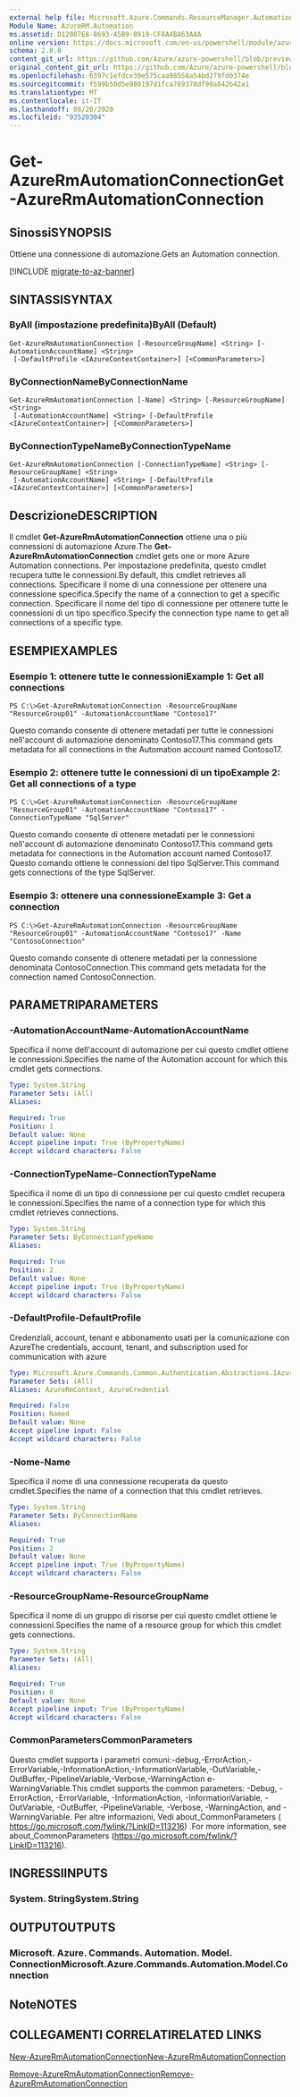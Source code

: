 ```yaml
---
external help file: Microsoft.Azure.Commands.ResourceManager.Automation.dll-Help.xml
Module Name: AzureRM.Automation
ms.assetid: D12007E8-8693-45B9-8919-CF8A4BA63AAA
online version: https://docs.microsoft.com/en-us/powershell/module/azurerm.automation/get-azurermautomationconnection
schema: 2.0.0
content_git_url: https://github.com/Azure/azure-powershell/blob/preview/src/ResourceManager/Automation/Commands.Automation/help/Get-AzureRMAutomationConnection.md
original_content_git_url: https://github.com/Azure/azure-powershell/blob/preview/src/ResourceManager/Automation/Commands.Automation/help/Get-AzureRMAutomationConnection.md
ms.openlocfilehash: 6397c1efdce39e575caa98558a54bd279fd0374e
ms.sourcegitcommit: f599b50d5e980197d1fca769378df90a842b42a1
ms.translationtype: MT
ms.contentlocale: it-IT
ms.lasthandoff: 08/20/2020
ms.locfileid: "93520304"
---
```

# <span data-ttu-id="c63ce-101">Get-AzureRmAutomationConnection</span><span class="sxs-lookup"><span data-stu-id="c63ce-101">Get-AzureRmAutomationConnection</span></span>

## <span data-ttu-id="c63ce-102">Sinossi</span><span class="sxs-lookup"><span data-stu-id="c63ce-102">SYNOPSIS</span></span>
<span data-ttu-id="c63ce-103">Ottiene una connessione di automazione.</span><span class="sxs-lookup"><span data-stu-id="c63ce-103">Gets an Automation connection.</span></span>

[!INCLUDE [migrate-to-az-banner](../../includes/migrate-to-az-banner.md)]

## <span data-ttu-id="c63ce-104">SINTASSI</span><span class="sxs-lookup"><span data-stu-id="c63ce-104">SYNTAX</span></span>

### <span data-ttu-id="c63ce-105">ByAll (impostazione predefinita)</span><span class="sxs-lookup"><span data-stu-id="c63ce-105">ByAll (Default)</span></span>
```
Get-AzureRmAutomationConnection [-ResourceGroupName] <String> [-AutomationAccountName] <String>
 [-DefaultProfile <IAzureContextContainer>] [<CommonParameters>]
```

### <span data-ttu-id="c63ce-106">ByConnectionName</span><span class="sxs-lookup"><span data-stu-id="c63ce-106">ByConnectionName</span></span>
```
Get-AzureRmAutomationConnection [-Name] <String> [-ResourceGroupName] <String>
 [-AutomationAccountName] <String> [-DefaultProfile <IAzureContextContainer>] [<CommonParameters>]
```

### <span data-ttu-id="c63ce-107">ByConnectionTypeName</span><span class="sxs-lookup"><span data-stu-id="c63ce-107">ByConnectionTypeName</span></span>
```
Get-AzureRmAutomationConnection [-ConnectionTypeName] <String> [-ResourceGroupName] <String>
 [-AutomationAccountName] <String> [-DefaultProfile <IAzureContextContainer>] [<CommonParameters>]
```

## <span data-ttu-id="c63ce-108">Descrizione</span><span class="sxs-lookup"><span data-stu-id="c63ce-108">DESCRIPTION</span></span>
<span data-ttu-id="c63ce-109">Il cmdlet **Get-AzureRmAutomationConnection** ottiene una o più connessioni di automazione Azure.</span><span class="sxs-lookup"><span data-stu-id="c63ce-109">The **Get-AzureRmAutomationConnection** cmdlet gets one or more Azure Automation connections.</span></span>
<span data-ttu-id="c63ce-110">Per impostazione predefinita, questo cmdlet recupera tutte le connessioni.</span><span class="sxs-lookup"><span data-stu-id="c63ce-110">By default, this cmdlet retrieves all connections.</span></span>
<span data-ttu-id="c63ce-111">Specificare il nome di una connessione per ottenere una connessione specifica.</span><span class="sxs-lookup"><span data-stu-id="c63ce-111">Specify the name of a connection to get a specific connection.</span></span>
<span data-ttu-id="c63ce-112">Specificare il nome del tipo di connessione per ottenere tutte le connessioni di un tipo specifico.</span><span class="sxs-lookup"><span data-stu-id="c63ce-112">Specify the connection type name to get all connections of a specific type.</span></span>

## <span data-ttu-id="c63ce-113">ESEMPI</span><span class="sxs-lookup"><span data-stu-id="c63ce-113">EXAMPLES</span></span>

### <span data-ttu-id="c63ce-114">Esempio 1: ottenere tutte le connessioni</span><span class="sxs-lookup"><span data-stu-id="c63ce-114">Example 1: Get all connections</span></span>
```
PS C:\>Get-AzureRmAutomationConnection -ResourceGroupName "ResourceGroup01" -AutomationAccountName "Contoso17"
```

<span data-ttu-id="c63ce-115">Questo comando consente di ottenere metadati per tutte le connessioni nell'account di automazione denominato Contoso17.</span><span class="sxs-lookup"><span data-stu-id="c63ce-115">This command gets metadata for all connections in the Automation account named Contoso17.</span></span>

### <span data-ttu-id="c63ce-116">Esempio 2: ottenere tutte le connessioni di un tipo</span><span class="sxs-lookup"><span data-stu-id="c63ce-116">Example 2: Get all connections of a type</span></span>
```
PS C:\>Get-AzureRmAutomationConnection -ResourceGroupName "ResourceGroup01" -AutomationAccountName "Contoso17" -ConnectionTypeName "SqlServer"
```

<span data-ttu-id="c63ce-117">Questo comando consente di ottenere metadati per le connessioni nell'account di automazione denominato Contoso17.</span><span class="sxs-lookup"><span data-stu-id="c63ce-117">This command gets metadata for connections in the Automation account named Contoso17.</span></span>
<span data-ttu-id="c63ce-118">Questo comando ottiene le connessioni del tipo SqlServer.</span><span class="sxs-lookup"><span data-stu-id="c63ce-118">This command gets connections of the type SqlServer.</span></span>

### <span data-ttu-id="c63ce-119">Esempio 3: ottenere una connessione</span><span class="sxs-lookup"><span data-stu-id="c63ce-119">Example 3: Get a connection</span></span>
```
PS C:\>Get-AzureRmAutomationConnection -ResourceGroupName "ResourceGroup01" -AutomationAccountName "Contoso17" -Name "ContosoConnection"
```

<span data-ttu-id="c63ce-120">Questo comando consente di ottenere metadati per la connessione denominata ContosoConnection.</span><span class="sxs-lookup"><span data-stu-id="c63ce-120">This command gets metadata for the connection named ContosoConnection.</span></span>

## <span data-ttu-id="c63ce-121">PARAMETRI</span><span class="sxs-lookup"><span data-stu-id="c63ce-121">PARAMETERS</span></span>

### <span data-ttu-id="c63ce-122">-AutomationAccountName</span><span class="sxs-lookup"><span data-stu-id="c63ce-122">-AutomationAccountName</span></span>
<span data-ttu-id="c63ce-123">Specifica il nome dell'account di automazione per cui questo cmdlet ottiene le connessioni.</span><span class="sxs-lookup"><span data-stu-id="c63ce-123">Specifies the name of the Automation account for which this cmdlet gets connections.</span></span>

```yaml
Type: System.String
Parameter Sets: (All)
Aliases:

Required: True
Position: 1
Default value: None
Accept pipeline input: True (ByPropertyName)
Accept wildcard characters: False
```

### <span data-ttu-id="c63ce-124">-ConnectionTypeName</span><span class="sxs-lookup"><span data-stu-id="c63ce-124">-ConnectionTypeName</span></span>
<span data-ttu-id="c63ce-125">Specifica il nome di un tipo di connessione per cui questo cmdlet recupera le connessioni.</span><span class="sxs-lookup"><span data-stu-id="c63ce-125">Specifies the name of a connection type for which this cmdlet retrieves connections.</span></span>

```yaml
Type: System.String
Parameter Sets: ByConnectionTypeName
Aliases:

Required: True
Position: 2
Default value: None
Accept pipeline input: True (ByPropertyName)
Accept wildcard characters: False
```

### <span data-ttu-id="c63ce-126">-DefaultProfile</span><span class="sxs-lookup"><span data-stu-id="c63ce-126">-DefaultProfile</span></span>
<span data-ttu-id="c63ce-127">Credenziali, account, tenant e abbonamento usati per la comunicazione con Azure</span><span class="sxs-lookup"><span data-stu-id="c63ce-127">The credentials, account, tenant, and subscription used for communication with azure</span></span>

```yaml
Type: Microsoft.Azure.Commands.Common.Authentication.Abstractions.IAzureContextContainer
Parameter Sets: (All)
Aliases: AzureRmContext, AzureCredential

Required: False
Position: Named
Default value: None
Accept pipeline input: False
Accept wildcard characters: False
```

### <span data-ttu-id="c63ce-128">-Nome</span><span class="sxs-lookup"><span data-stu-id="c63ce-128">-Name</span></span>
<span data-ttu-id="c63ce-129">Specifica il nome di una connessione recuperata da questo cmdlet.</span><span class="sxs-lookup"><span data-stu-id="c63ce-129">Specifies the name of a connection that this cmdlet retrieves.</span></span>

```yaml
Type: System.String
Parameter Sets: ByConnectionName
Aliases:

Required: True
Position: 2
Default value: None
Accept pipeline input: True (ByPropertyName)
Accept wildcard characters: False
```

### <span data-ttu-id="c63ce-130">-ResourceGroupName</span><span class="sxs-lookup"><span data-stu-id="c63ce-130">-ResourceGroupName</span></span>
<span data-ttu-id="c63ce-131">Specifica il nome di un gruppo di risorse per cui questo cmdlet ottiene le connessioni.</span><span class="sxs-lookup"><span data-stu-id="c63ce-131">Specifies the name of a resource group for which this cmdlet gets connections.</span></span>

```yaml
Type: System.String
Parameter Sets: (All)
Aliases:

Required: True
Position: 0
Default value: None
Accept pipeline input: True (ByPropertyName)
Accept wildcard characters: False
```

### <span data-ttu-id="c63ce-132">CommonParameters</span><span class="sxs-lookup"><span data-stu-id="c63ce-132">CommonParameters</span></span>
<span data-ttu-id="c63ce-133">Questo cmdlet supporta i parametri comuni:-debug,-ErrorAction,-ErrorVariable,-InformationAction,-InformationVariable,-OutVariable,-OutBuffer,-PipelineVariable,-Verbose,-WarningAction e-WarningVariable.</span><span class="sxs-lookup"><span data-stu-id="c63ce-133">This cmdlet supports the common parameters: -Debug, -ErrorAction, -ErrorVariable, -InformationAction, -InformationVariable, -OutVariable, -OutBuffer, -PipelineVariable, -Verbose, -WarningAction, and -WarningVariable.</span></span> <span data-ttu-id="c63ce-134">Per altre informazioni, Vedi about_CommonParameters ( https://go.microsoft.com/fwlink/?LinkID=113216) .</span><span class="sxs-lookup"><span data-stu-id="c63ce-134">For more information, see about_CommonParameters (https://go.microsoft.com/fwlink/?LinkID=113216).</span></span>

## <span data-ttu-id="c63ce-135">INGRESSI</span><span class="sxs-lookup"><span data-stu-id="c63ce-135">INPUTS</span></span>

### <span data-ttu-id="c63ce-136">System. String</span><span class="sxs-lookup"><span data-stu-id="c63ce-136">System.String</span></span>

## <span data-ttu-id="c63ce-137">OUTPUT</span><span class="sxs-lookup"><span data-stu-id="c63ce-137">OUTPUTS</span></span>

### <span data-ttu-id="c63ce-138">Microsoft. Azure. Commands. Automation. Model. Connection</span><span class="sxs-lookup"><span data-stu-id="c63ce-138">Microsoft.Azure.Commands.Automation.Model.Connection</span></span>

## <span data-ttu-id="c63ce-139">Note</span><span class="sxs-lookup"><span data-stu-id="c63ce-139">NOTES</span></span>

## <span data-ttu-id="c63ce-140">COLLEGAMENTI CORRELATI</span><span class="sxs-lookup"><span data-stu-id="c63ce-140">RELATED LINKS</span></span>

[<span data-ttu-id="c63ce-141">New-AzureRmAutomationConnection</span><span class="sxs-lookup"><span data-stu-id="c63ce-141">New-AzureRmAutomationConnection</span></span>](./New-AzureRMAutomationConnection.md)

[<span data-ttu-id="c63ce-142">Remove-AzureRmAutomationConnection</span><span class="sxs-lookup"><span data-stu-id="c63ce-142">Remove-AzureRmAutomationConnection</span></span>](./Remove-AzureRMAutomationConnection.md)


